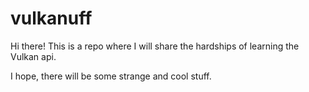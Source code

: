 # vulkanuff

Hi there! This is a repo where I will share the hardships of learning the Vulkan api.

I hope, there will be some strange and cool stuff.

